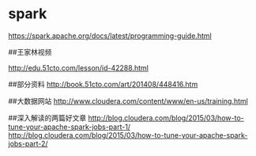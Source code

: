 # spark
https://spark.apache.org/docs/latest/programming-guide.html

##王家林视频

http://edu.51cto.com/lesson/id-42288.html

##部分资料
http://book.51cto.com/art/201408/448416.htm

##大数据网站
http://www.cloudera.com/content/www/en-us/training.html

##深入解读的两篇好文章
http://blog.cloudera.com/blog/2015/03/how-to-tune-your-apache-spark-jobs-part-1/
http://blog.cloudera.com/blog/2015/03/how-to-tune-your-apache-spark-jobs-part-2/
